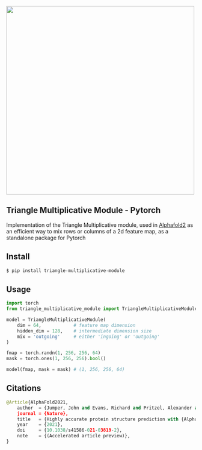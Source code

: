 <img src="./figure.png" width="500px"></img>

## Triangle Multiplicative Module - Pytorch

Implementation of the Triangle Multiplicative module, used in <a href="https://github.com/deepmind/alphafold"> Alphafold2</a> as an efficient way to mix rows or columns of a 2d feature map, as a standalone package for Pytorch

## Install

```py
$ pip install triangle-multiplicative-module
```

## Usage

```py
import torch
from triangle_multiplicative_module import TriangleMultiplicativeModule

model = TriangleMultiplicativeModule(
    dim = 64,            # feature map dimension
    hidden_dim = 128,    # intermediate dimension size
    mix = 'outgoing'     # either 'ingoing' or 'outgoing'
)

fmap = torch.randn(1, 256, 256, 64)
mask = torch.ones(1, 256, 256).bool()

model(fmap, mask = mask) # (1, 256, 256, 64)
```

## Citations

```py
@Article{AlphaFold2021,
    author  = {Jumper, John and Evans, Richard and Pritzel, Alexander and Green, Tim and Figurnov, Michael and Ronneberger, Olaf and Tunyasuvunakool, Kathryn and Bates, Russ and {\v{Z}}{\'\i}dek, Augustin and Potapenko, Anna and Bridgland, Alex and Meyer, Clemens and Kohl, Simon A A and Ballard, Andrew J and Cowie, Andrew and Romera-Paredes, Bernardino and Nikolov, Stanislav and Jain, Rishub and Adler, Jonas and Back, Trevor and Petersen, Stig and Reiman, David and Clancy, Ellen and Zielinski, Michal and Steinegger, Martin and Pacholska, Michalina and Berghammer, Tamas and Bodenstein, Sebastian and Silver, David and Vinyals, Oriol and Senior, Andrew W and Kavukcuoglu, Koray and Kohli, Pushmeet and Hassabis, Demis},
    journal = {Nature},
    title   = {Highly accurate protein structure prediction with {AlphaFold}},
    year    = {2021},
    doi     = {10.1038/s41586-021-03819-2},
    note    = {(Accelerated article preview)},
}
```
